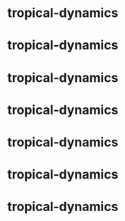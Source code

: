 # tropical-dynamics
# tropical-dynamics
# tropical-dynamics
# tropical-dynamics
# tropical-dynamics
# tropical-dynamics
# tropical-dynamics
